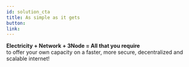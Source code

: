 ```yaml
---
id: solution_cta
title: As simple as it gets
button: 
link: 
---
```


**Electricity + Network + 3Node = All that you require** 
<br />
to offer your own capacity on a faster, more secure, decentralized and scalable internet!